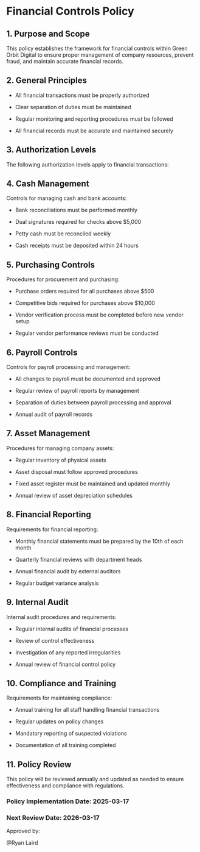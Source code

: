 # Financial Controls Policy

## 1. Purpose and Scope

This policy establishes the framework for financial controls within Green Orbit Digital to ensure proper management of company resources, prevent fraud, and maintain accurate financial records.

## 2. General Principles

- All financial transactions must be properly authorized

- Clear separation of duties must be maintained

- Regular monitoring and reporting procedures must be followed

- All financial records must be accurate and maintained securely

## 3. Authorization Levels

The following authorization levels apply to financial transactions:

<!-- Unsupported block type: table -->

## 4. Cash Management

Controls for managing cash and bank accounts:

- Bank reconciliations must be performed monthly

- Dual signatures required for checks above $5,000

- Petty cash must be reconciled weekly

- Cash receipts must be deposited within 24 hours

## 5. Purchasing Controls

Procedures for procurement and purchasing:

- Purchase orders required for all purchases above $500

- Competitive bids required for purchases above $10,000

- Vendor verification process must be completed before new vendor setup

- Regular vendor performance reviews must be conducted

## 6. Payroll Controls

Controls for payroll processing and management:

- All changes to payroll must be documented and approved

- Regular review of payroll reports by management

- Separation of duties between payroll processing and approval

- Annual audit of payroll records

## 7. Asset Management

Procedures for managing company assets:

- Regular inventory of physical assets

- Asset disposal must follow approved procedures

- Fixed asset register must be maintained and updated monthly

- Annual review of asset depreciation schedules

## 8. Financial Reporting

Requirements for financial reporting:

- Monthly financial statements must be prepared by the 10th of each month

- Quarterly financial reviews with department heads

- Annual financial audit by external auditors

- Regular budget variance analysis

## 9. Internal Audit

Internal audit procedures and requirements:

- Regular internal audits of financial processes

- Review of control effectiveness

- Investigation of any reported irregularities

- Annual review of financial control policy

## 10. Compliance and Training

Requirements for maintaining compliance:

- Annual training for all staff handling financial transactions

- Regular updates on policy changes

- Mandatory reporting of suspected violations

- Documentation of all training completed

## 11. Policy Review

This policy will be reviewed annually and updated as needed to ensure effectiveness and compliance with regulations.

### Policy Implementation Date: 2025-03-17

### Next Review Date: 2026-03-17

Approved by:

@Ryan Laird